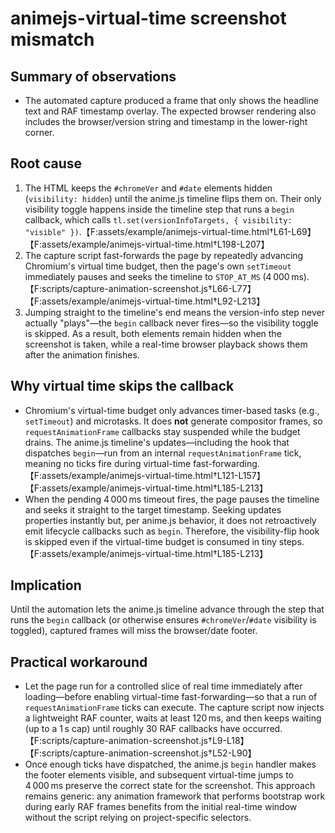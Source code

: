 # animejs-virtual-time screenshot mismatch

## Summary of observations
- The automated capture produced a frame that only shows the headline text and RAF timestamp overlay. The expected browser rendering also includes the browser/version string and timestamp in the lower-right corner.

## Root cause
1. The HTML keeps the `#chromeVer` and `#date` elements hidden (`visibility: hidden`) until the anime.js timeline flips them on. Their only visibility toggle happens inside the timeline step that runs a `begin` callback, which calls `tl.set(versionInfoTargets, { visibility: "visible" })`.【F:assets/example/animejs-virtual-time.html†L61-L69】【F:assets/example/animejs-virtual-time.html†L198-L207】
2. The capture script fast-forwards the page by repeatedly advancing Chromium's virtual time budget, then the page's own `setTimeout` immediately pauses and seeks the timeline to `STOP_AT_MS` (4 000 ms).【F:scripts/capture-animation-screenshot.js†L66-L77】【F:assets/example/animejs-virtual-time.html†L92-L213】
3. Jumping straight to the timeline's end means the version-info step never actually "plays"—the `begin` callback never fires—so the visibility toggle is skipped. As a result, both elements remain hidden when the screenshot is taken, while a real-time browser playback shows them after the animation finishes.

## Why virtual time skips the callback
- Chromium's virtual-time budget only advances timer-based tasks (e.g., `setTimeout`) and microtasks. It does **not** generate compositor frames, so `requestAnimationFrame` callbacks stay suspended while the budget drains. The anime.js timeline's updates—including the hook that dispatches `begin`—run from an internal `requestAnimationFrame` tick, meaning no ticks fire during virtual-time fast-forwarding.【F:assets/example/animejs-virtual-time.html†L121-L157】【F:assets/example/animejs-virtual-time.html†L185-L213】
- When the pending 4 000 ms timeout fires, the page pauses the timeline and seeks it straight to the target timestamp. Seeking updates properties instantly but, per anime.js behavior, it does not retroactively emit lifecycle callbacks such as `begin`. Therefore, the visibility-flip hook is skipped even if the virtual-time budget is consumed in tiny steps.【F:assets/example/animejs-virtual-time.html†L185-L213】

## Implication
Until the automation lets the anime.js timeline advance through the step that runs the `begin` callback (or otherwise ensures `#chromeVer`/`#date` visibility is toggled), captured frames will miss the browser/date footer.

## Practical workaround
- Let the page run for a controlled slice of real time immediately after loading—before enabling virtual-time fast-forwarding—so that a run of `requestAnimationFrame` ticks can execute. The capture script now injects a lightweight RAF counter, waits at least 120 ms, and then keeps waiting (up to a 1 s cap) until roughly 30 RAF callbacks have occurred.【F:scripts/capture-animation-screenshot.js†L9-L18】【F:scripts/capture-animation-screenshot.js†L52-L90】
- Once enough ticks have dispatched, the anime.js `begin` handler makes the footer elements visible, and subsequent virtual-time jumps to 4 000 ms preserve the correct state for the screenshot. This approach remains generic: any animation framework that performs bootstrap work during early RAF frames benefits from the initial real-time window without the script relying on project-specific selectors.

